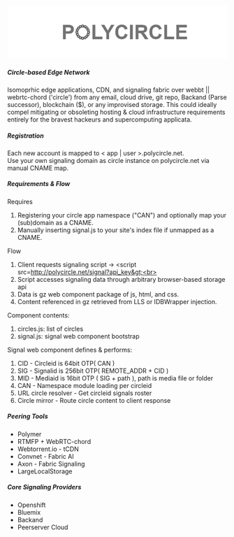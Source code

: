 ![logo](/polycircle.png?raw=true "Optional Title")
##### Circle-based Edge Network #####
 
Isomoprhic edge applications, CDN, and signaling fabric over webbt || webrtc-chord ('circle') from any email, cloud drive, git repo, Backand (Parse successor), blockchain ($), or any improvised storage. This could ideally compel mitigating or obsoleting hosting & cloud infrastructure requirements entirely for the bravest hackeurs and supercomputing applicata.

##### Registration #####
Each new account is mapped to &lt; app | user &gt;.polycircle.net.
<br>Use your own signaling domain as circle instance on polycircle.net via manual CNAME map.

##### Requirements & Flow #####

Requires<br>
1. Registering your circle app namespace ("CAN") and optionally map your (sub)domain as a CNAME.<br>
2. Manually inserting signal.js to your site's index file if unmapped as a CNAME.<br>

Flow<br>
1. Client requests signaling script -> &lt;script src=http://polycircle.net/signal?api_key&gt;<br>
2. Script accesses signaling data through arbitrary browser-based storage api<br>
3. Data is gz web component package of js, html, and css.<br>
4. Content referenced in gz retrieved from LLS or IDBWrapper injection.<br>

Component contents: <br>
1. circles.js:  list of circles<br>
2. signal.js:  signal web component bootstrap<br>

Signal web component defines & performs:<br>
1. CID - Circleid is 64bit OTP( CAN )<br>
2. SIG - Signalid is 256bit OTP( REMOTE_ADDR + CID )<br>
3. MID - Mediaid is 16bit OTP ( SIG + path ), path is media file or folder<br>
4. CAN - Namespace module loading per circleid<br>
5. URL circle resolver - Get circleid signals roster<br>
6. Circle mirror - Route circle content to client response<br>

##### Peering Tools #####
- Polymer
- RTMFP + WebRTC-chord 
- Webtorrent.io - tCDN
- Convnet - Fabric AI
- Axon - Fabric Signaling
- LargeLocalStorage

##### Core Signaling Providers #####
- Openshift
- Bluemix
- Backand
- Peerserver Cloud
